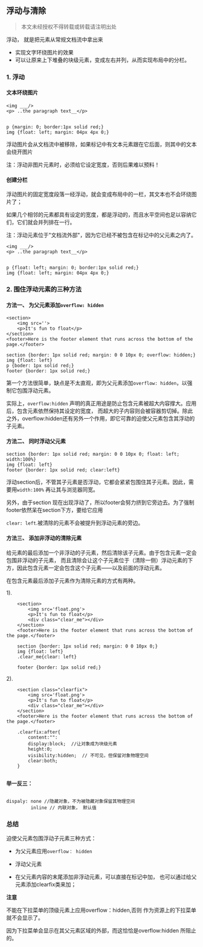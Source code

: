 ## 浮动与清除

> 本文未经授权不得转载或转载请注明出处

浮动， 就是把元素从常规文档流中拿出来

* 实现文字环绕图片的效果
* 可以让原来上下堆叠的块级元素，变成左右并列，从而实现布局中的分栏。


### 1. 浮动

#### 文本环绕图片

```
<img ___/>
<p> ..the paragraph text__</p>


p {margin: 0; border:1px solid red;}
img {float: left; margin: 04px 4px 0;} 

```

浮动图片会从文档流中被移除，如果标记中有文本元素跟在它后面，则其中的文本会绕开图片

注：浮动非图片元素时，必须给它设定宽度，否则后果难以预料！

#### 创建分栏

浮动图片的固定宽度段落一经浮动，就会变成布局中的一栏，其文本也不会环绕图片了；

如果几个相邻的元素都具有设定的宽度，都是浮动的，而且水平空间也足以容纳它们，它们就会并列排在一行。

注：浮动元素位于"文档流外部"，因为它已经不被包含在标记中的父元素之内了。

```
<img ___/>
<p> ..the paragraph text__</p>


p {float: left; margin: 0; border:1px solid red;}
img {float: left; margin: 04px 4px 0;} 

```

### 2. 围住浮动元素的三种方法


#### 方法一、 为父元素添加`overflow: hidden`

```$xslt
<section>
    <img src=''>
    <p>It's fun to float</p>
</section>
<footer>Here is the footer element that runs across the bottom of the page.</footer>
```

```$xslt
section {border: 1px solid red; margin: 0 0 10px 0; overflow: hidden;}
img {float: left}
p {boder: 1px solid red;}
footer {border: 1px solid red;}
```

第一个方法很简单，缺点是不太直观，即为父元素添加`overflow: hidden`，以强制它包围浮动元素。

实际上，`overflow:hidden` 声明的真正用途是防止包含元素被超大内容撑大。应用后，包含元素依然保持其设定的宽度，
而超大的子内容则会被容器剪切掉。除此之外，overflow:hidden还有另外一个作用，即它可靠的迫使父元素包含其浮动的子元素。


#### 方法二、 同时浮动父元素


```
section {border: 1px solid red; margin: 0 0 10px 0; float: left; width:100%}
img {float: left}
footer {border: 1px solid red; clear:left}

```
浮动section后，不管其子元素是否浮动，它都会紧紧包围住其子元素。因此，需要用`width:100%` 再让其与浏览器同宽。

另外，由于section 现在出现浮动了，所以footer会努力挤到它旁边去。为了强制footer依然呆在section下方，要给它应用

`clear: left`.被清除的元素不会被提升到浮动元素的旁边。


#### 方法三、 添加非浮动的清除元素

给元素的最后添加一个非浮动的子元素，然后清除该子元素。由于包含元素一定会包围非浮动的子元素，
而且清除会让这个子元素位于（清除一侧）浮动元素的下方，因此包含元素一定会包含这个子元素——以及前面的浮动元素。

在包含元素最后添加子元素作为清除元素的方式有两种。


1). 

```$xslt
    <section>
        <img src='float.png'>
        <p>It's fun to float</p>
        <div class="clear_me"></div>
    </section>
    <footer>Here is the footer element that runs across the bottom of the page.</footer>
    
    section {border: 1px solid red; margin: 0 0 10px 0;}
    img {float: left}
    .clear_me{clear: left}

    footer {border: 1px solid red;}

```
2).  

```
    <section class="clearfix">
        <img src='float.png'>
        <p>It's fun to float</p>
        <div class="clear_me"></div>
    </section>
    <footer>Here is the footer element that runs across the bottom of the page.</footer>
    
    .clearfix:after{
        content:"":
        display:block;  //让对象成为块级元素
        height:0;
        visibility:hidden;  // 不可见，但保留对象物理空间
        clear:both;
    }
    
```

**举一反三：** 

```$xslt

dispaly: none //隐藏对象，不为被隐藏对象保留其物理空间
         inline // 内联对象， 默认值
```

### 总结

迫使父元素包围浮动子元素三种方式：

* 为父元素应用`overflow： hidden`

* 浮动父元素

* 在父元素内容的末尾添加非浮动元素，可以直接在标记中加， 也可以通过给父元素添加clearfix类来加；


**注意** 

不能在下拉菜单的顶级元素上应用overflow：hidden,否则 作为资源上的下拉菜单就不会显示了。

因为下拉菜单会显示在其父元素区域的外部，而这恰恰是overflow:hidden 所阻止的。
































